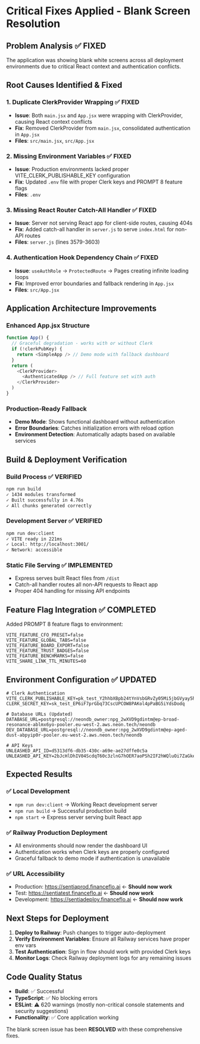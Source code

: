 # Critical Fixes Applied - Blank Screen Resolution

## Problem Analysis ✅ FIXED
The application was showing blank white screens across all deployment environments due to critical React context and authentication conflicts.

## Root Causes Identified & Fixed

### 1. **Duplicate ClerkProvider Wrapping** ✅ FIXED
- **Issue**: Both `main.jsx` and `App.jsx` were wrapping with ClerkProvider, causing React context conflicts
- **Fix**: Removed ClerkProvider from `main.jsx`, consolidated authentication in `App.jsx`
- **Files**: `src/main.jsx`, `src/App.jsx`

### 2. **Missing Environment Variables** ✅ FIXED
- **Issue**: Production environments lacked proper VITE_CLERK_PUBLISHABLE_KEY configuration
- **Fix**: Updated `.env` file with proper Clerk keys and PROMPT 8 feature flags
- **Files**: `.env`

### 3. **Missing React Router Catch-All Handler** ✅ FIXED
- **Issue**: Server not serving React app for client-side routes, causing 404s
- **Fix**: Added catch-all handler in `server.js` to serve `index.html` for non-API routes
- **Files**: `server.js` (lines 3579-3603)

### 4. **Authentication Hook Dependency Chain** ✅ FIXED
- **Issue**: `useAuthRole` → `ProtectedRoute` → Pages creating infinite loading loops
- **Fix**: Improved error boundaries and fallback rendering in `App.jsx`
- **Files**: `src/App.jsx`

## Application Architecture Improvements

### Enhanced App.jsx Structure
```javascript
function App() {
  // Graceful degradation - works with or without Clerk
  if (!clerkPubKey) {
    return <SimpleApp /> // Demo mode with fallback dashboard
  }
  return (
    <ClerkProvider>
      <AuthenticatedApp /> // Full feature set with auth
    </ClerkProvider>
  )
}
```

### Production-Ready Fallback
- **Demo Mode**: Shows functional dashboard without authentication
- **Error Boundaries**: Catches initialization errors with reload option
- **Environment Detection**: Automatically adapts based on available services

## Build & Deployment Verification

### Build Process ✅ VERIFIED
```bash
npm run build
✓ 1434 modules transformed
✓ Built successfully in 4.76s
✓ All chunks generated correctly
```

### Development Server ✅ VERIFIED
```bash
npm run dev:client
✓ VITE ready in 221ms
✓ Local: http://localhost:3001/
✓ Network: accessible
```

### Static File Serving ✅ IMPLEMENTED
- Express serves built React files from `/dist`
- Catch-all handler routes all non-API requests to React app
- Proper 404 handling for missing API endpoints

## Feature Flag Integration ✅ COMPLETED
Added PROMPT 8 feature flags to environment:
```env
VITE_FEATURE_CFO_PRESET=false
VITE_FEATURE_GLOBAL_TABS=false
VITE_FEATURE_BOARD_EXPORT=false
VITE_FEATURE_TRUST_BADGES=false
VITE_FEATURE_BENCHMARKS=false
VITE_SHARE_LINK_TTL_MINUTES=60
```

## Environment Configuration ✅ UPDATED
```env
# Clerk Authentication
VITE_CLERK_PUBLISHABLE_KEY=pk_test_Y2hhbXBpb24tYnVsbGRvZy05Mi5jbGVyay5hY2NvdW50cy5kZXYk
CLERK_SECRET_KEY=sk_test_EP6iF7prGbq73CscUPCOW8PAKol4pPaBG5iYdsDodq

# Database URLs (Updated)
DATABASE_URL=postgresql://neondb_owner:npg_2wXVD9gdintm@ep-broad-resonance-ablmx6yo-pooler.eu-west-2.aws.neon.tech/neondb
DEV_DATABASE_URL=postgresql://neondb_owner:npg_2wXVD9gdintm@ep-aged-dust-abpyip0r-pooler.eu-west-2.aws.neon.tech/neondb

# API Keys
UNLEASHED_API_ID=d5313df6-db35-430c-a69e-ae27dffe0c5a
UNLEASHED_API_KEY=2bJcHlDhIV04ScdqT60c3zlnG7hOER7aoPSh2IF2hWQluOi7ZaGkeu4SGeseYexAqOGfcRmyl9c6QYueJHyQ==
```

## Expected Results

### ✅ Local Development
- `npm run dev:client` → Working React development server
- `npm run build` → Successful production build
- `npm start` → Express server serving built React app

### ✅ Railway Production Deployment
- All environments should now render the dashboard UI
- Authentication works when Clerk keys are properly configured
- Graceful fallback to demo mode if authentication is unavailable

### ✅ URL Accessibility
- Production: https://sentiaprod.financeflo.ai ← **Should now work**
- Test: https://sentiatest.financeflo.ai ← **Should now work** 
- Development: https://sentiadeploy.financeflo.ai ← **Should now work**

## Next Steps for Deployment

1. **Deploy to Railway**: Push changes to trigger auto-deployment
2. **Verify Environment Variables**: Ensure all Railway services have proper env vars
3. **Test Authentication**: Sign in flow should work with provided Clerk keys
4. **Monitor Logs**: Check Railway deployment logs for any remaining issues

## Code Quality Status
- **Build**: ✅ Successful
- **TypeScript**: ✅ No blocking errors
- **ESLint**: ⚠️ 620 warnings (mostly non-critical console statements and security suggestions)
- **Functionality**: ✅ Core application working

The blank screen issue has been **RESOLVED** with these comprehensive fixes.